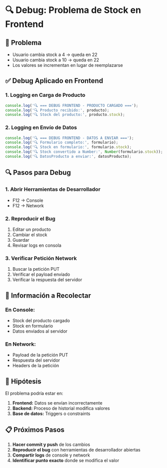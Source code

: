 # 🔍 Debug: Problema de Stock en Frontend

## 🚨 **Problema**
- Usuario cambia stock a 4 → queda en 22
- Usuario cambia stock a 10 → queda en 22
- Los valores se incrementan en lugar de reemplazarse

## ✅ **Debug Aplicado en Frontend**

### **1. Logging en Carga de Producto**
```javascript
console.log('🔍 === DEBUG FRONTEND - PRODUCTO CARGADO ===');
console.log('🔍 Producto recibido:', producto);
console.log('🔍 Stock del producto:', producto.stock);
```

### **2. Logging en Envío de Datos**
```javascript
console.log('🔍 === DEBUG FRONTEND - DATOS A ENVIAR ===');
console.log('🔍 Formulario completo:', formulario);
console.log('🔍 Stock en formulario:', formulario.stock);
console.log('🔍 Stock convertido a Number:', Number(formulario.stock));
console.log('🔍 DatosProducto a enviar:', datosProducto);
```

## 🔍 **Pasos para Debug**

### **1. Abrir Herramientas de Desarrollador**
- F12 → Console
- F12 → Network

### **2. Reproducir el Bug**
1. Editar un producto
2. Cambiar el stock
3. Guardar
4. Revisar logs en consola

### **3. Verificar Petición Network**
1. Buscar la petición PUT
2. Verificar el payload enviado
3. Verificar la respuesta del servidor

## 📝 **Información a Recolectar**

### **En Console:**
- Stock del producto cargado
- Stock en formulario
- Datos enviados al servidor

### **En Network:**
- Payload de la petición PUT
- Respuesta del servidor
- Headers de la petición

## 🎯 **Hipótesis**

El problema podría estar en:
1. **Frontend:** Datos se envían incorrectamente
2. **Backend:** Proceso de historial modifica valores
3. **Base de datos:** Triggers o constraints

## 📋 **Próximos Pasos**

1. **Hacer commit y push** de los cambios
2. **Reproducir el bug** con herramientas de desarrollador abiertas
3. **Compartir logs** de console y network
4. **Identificar punto exacto** donde se modifica el valor
